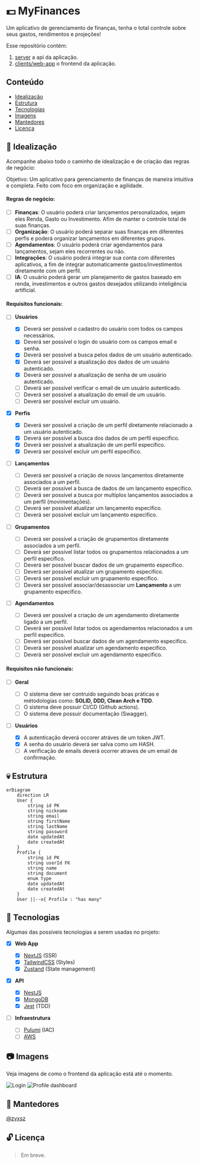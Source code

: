 # 💵 MyFinances

Um aplicativo de gerenciamento de finanças, tenha o total controle sobre seus gastos, rendimentos e projeções!

Esse repositório contém:

1. [server](server) a api da aplicação.
2. [clients/web-app](clients/web-app) o frontend da aplicação.

## Conteúdo

- [Idealização](#-idealização)
- [Estrutura](#-estrutura)
- [Tecnologias](#-tecnologias)
- [Imagens](#-imagens)
- [Mantedores](#-mantedores)
- [Licença](#-licença)

## 📃 Idealização

Acompanhe abaixo todo o caminho de idealização e de criação das regras de negócio:

Objetivo: Um aplicativo para gerenciamento de finanças de maneira intuitiva e completa. Feito com foco em organização e agilidade.

#### Regras de negócio:

- [ ] **Finanças**: O usuário poderá criar lançamentos personalizados, sejam eles Renda, Gasto ou Investimento. Afim de manter o controle total de suas finanças.
- [ ] **Organização**: O usuário poderá separar suas finanças em diferentes perfis e poderá organizar lançamentos em diferentes grupos.
- [ ] **Agendamentos**: O usuário poderá criar agendamentos para lançamentos, sejam eles recorrentes ou não.
- [ ] **Integrações**: O usuário poderá integrar sua conta com diferentes aplicativos, a fim de integrar automaticamente gastos/investimentos diretamente com um perfil.
- [ ] **IA**: O usuário poderá gerar um planejamento de gastos baseado em renda, investimentos e outros gastos desejados utilizando inteligência artificial.

#### Requisitos funcionais:

- [ ] **Usuários**

  - [x] Deverá ser possível o cadastro do usuário com todos os campos necessários.
  - [x] Deverá ser possível o login do usuário com os campos email e senha.
  - [x] Deverá ser possível a busca pelos dados de um usuário autenticado.
  - [x] Deverá ser possível a atualização dos dados de um usuário autenticado.
  - [x] Deverá ser possível a atualização de senha de um usuário autenticado.
  - [ ] Deverá ser possível verificar o email de um usuário autenticado.
  - [ ] Deverá ser possível a atualização do email de um usuário.
  - [ ] Deverá ser possível excluir um usuário.

- [x] **Perfis**

  - [x] Deverá ser possível a criação de um perfil diretamente relacionado a um usuário autenticado.
  - [x] Deverá ser possível a busca dos dados de um perfil especifico.
  - [x] Deverá ser possível a atualização de um perfil especifico.
  - [x] Deverá ser possível excluir um perfil especifico.

- [ ] **Lançamentos**

  - [ ] Deverá ser possível a criação de novos lançamentos diretamente associados a um perfil.
  - [ ] Deverá ser possível a busca de dados de um lançamento especifico.
  - [ ] Deverá ser possível a busca por multiplos lançamentos associados a um perfil (movimentações).
  - [ ] Deverá ser possível atualizar um lançamento especifico.
  - [ ] Deverá ser possível excluir um lançamento especifico.

- [ ] **Grupamentos**

  - [ ] Deverá ser possível a criação de grupamentos diretamente associados a um perfil.
  - [ ] Deverá ser possível listar todos os grupamentos relacionados a um perfil especifico.
  - [ ] Deverá ser possível buscar dados de um grupamento especifico.
  - [ ] Deverá ser possível atualizar um grupamento especifico.
  - [ ] Deverá ser possível excluir um grupamento especifico.
  - [ ] Deverá ser possível associar/desassociar um **Lançamento** a um grupamento especifico.

- [ ] **Agendamentos**
  - [ ] Deverá ser possível a criação de um agendamento diretamente ligado a um perfil.
  - [ ] Deverá ser possível listar todos os agendamentos relacionados a um perfil especifico.
  - [ ] Deverá ser possível buscar dados de um agendamento especifico.
  - [ ] Deverá ser possível atualizar um agendamento especifico.
  - [ ] Deverá ser possível excluir um agendamento especifico.

#### Requisitos não funcionais:

- [ ] **Geral**

  - [ ] O sistema deve ser contruido seguindo boas práticas e métodologias como: **SOLID, DDD, Clean Arch e TDD**.
  - [ ] O sistema deve possuir CI/CD (Github actions).
  - [ ] O sistema deve possuir documentação (Swagger).

- [ ] **Usuários**
  - [x] A autenticação deverá occorer atráves de um token JWT.
  - [x] A senha do usuário deverá ser salva como um HASH.
  - [ ] A verificação de emails deverá ocorrer atraves de um email de confirmação.

## 💀 Estrutura

```mermaid
erDiagram
    direction LR
    User {
        string id PK
        string nickname
        string email
        string firstName
        string lastName
        string password
        date updatedAt
        date createdAt
    }
    Profile {
        string id PK
        string userId FK
        string name
        string document
        enum type
        date updatedAt
        date createdAt
    }
    User ||--o{ Profile : "has many"
```

## 🎯 Tecnologias

Algumas das possíveis tecnologias a serem usadas no projeto:

- [x] **Web App**

  - [x] [NextJS](https://nextjs.org) (SSR)
  - [x] [TailwindCSS](https://tailwindcss.com) (Styles)
  - [x] [Zustand](https://zustand.docs.pmnd.rs) (State management)

- [x] **API**

  - [x] [NestJS](https://nestjs.com)
  - [x] [MongoDB](https://www.mongodb.com)
  - [x] [Jest](https://jestjs.io/) (TDD)

- [ ] **Infraestrutura**
  - [ ] [Pulumi](http://pulumi.com) (IAC)
  - [ ] [AWS]()

## 📷 Imagens

Veja imagens de como o frontend da aplicação está até o momento.

![Login](https://i.imgur.com/XGy0z85.png)
![Profile dashboard](https://i.imgur.com/y1j7RLi.png)

## 👻 Mantedores

[@zyxsz](https://github.com/zyxsz)

## 🔓 Licença

> Em breve.
